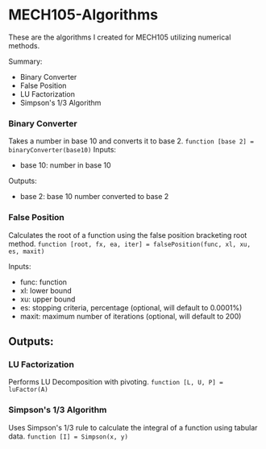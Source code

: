 # MECH105-Algorithms
These are the algorithms I created for MECH105 utilizing numerical methods.

Summary:
- Binary Converter
- False Position
- LU Factorization
- Simpson's 1/3 Algorithm

### Binary Converter
Takes a number in base 10 and converts it to base 2.
`function [base 2] = binaryConverter(base10)`
Inputs:
- base 10: number in base 10

Outputs:
- base 2: base 10 number converted to base 2

### False Position
Calculates the root of a function using the false position bracketing root method.
`function [root, fx, ea, iter] = falsePosition(func, xl, xu, es, maxit)`

Inputs:
- func: function
- xl: lower bound
- xu: upper bound
- es: stopping criteria, percentage (optional, will default to 0.0001%)
- maxit: maximum number of iterations (optional, will default to 200)

Outputs:
- 

### LU Factorization
Performs LU Decomposition with pivoting.
`function [L, U, P] = luFactor(A)`



### Simpson's 1/3 Algorithm
Uses Simpson's 1/3 rule to calculate the integral of a function using tabular data.
`function [I] = Simpson(x, y)`
